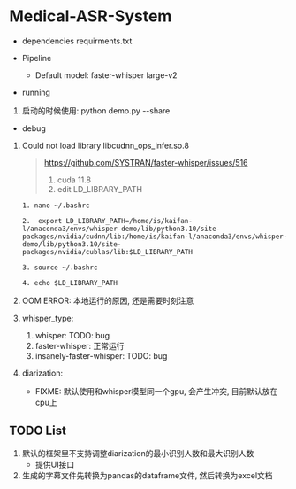 # Medical-ASR-System

- dependencies
    requirments.txt

- Pipeline
    - Default model: faster-whisper large-v2

- running
1. 启动的时候使用: python demo.py --share 

- debug
1. Could not load library libcudnn_ops_infer.so.8 
    > https://github.com/SYSTRAN/faster-whisper/issues/516
    > 1. cuda 11.8
    > 2. edit LD_LIBRARY_PATH

    ```
    1. nano ~/.bashrc
    
    2.  export LD_LIBRARY_PATH=/home/is/kaifan-l/anaconda3/envs/whisper-demo/lib/python3.10/site-packages/nvidia/cudnn/lib:/home/is/kaifan-l/anaconda3/envs/whisper-demo/lib/python3.10/site-packages/nvidia/cublas/lib:$LD_LIBRARY_PATH

    3. source ~/.bashrc

    4. echo $LD_LIBRARY_PATH

    ```

2. OOM ERROR: 本地运行的原因, 还是需要时刻注意

3. whisper_type: 
    1. whisper: TODO: bug
    2. faster-whisper: 正常运行
    3. insanely-faster-whisper: TODO: bug

4. diarization:
    - FIXME:  默认使用和whisper模型同一个gpu, 会产生冲突, 目前默认放在cpu上
    

## TODO List
1. 默认的框架里不支持调整diarization的最小识别人数和最大识别人数
    - 提供UI接口
2. 生成的字幕文件先转换为pandas的dataframe文件, 然后转换为excel文档